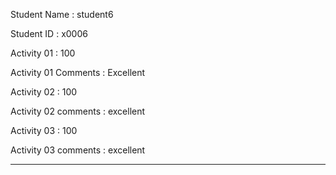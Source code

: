 Student Name : student6

Student ID : x0006

Activity 01 : 100

Activity 01 Comments : Excellent

Activity 02 : 100

Activity 02 comments : excellent

Activity 03 : 100

Activity 03 comments : excellent


____

